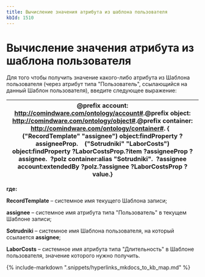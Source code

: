 ```yaml
---
title: Вычисление значения атрибута из шаблона пользователя
kbId: 1510
---
```


# Вычисление значения атрибута из шаблона пользователя

Для того чтобы получить значение какого-либо атрибута из Шаблона пользователя (через атрибут типа "Пользователь", ссылающийся на данный Шаблон пользователя), введите следующее выражение:

| @prefix account: <http://comindware.com/ontology/account#>.@prefix object: <http://comindware.com/ontology/object#>.@prefix container: <http://comindware.com/ontology/container#>. {    ("RecordTemplate" "assignee") object:findProperty ?assigneeProp.    ("Sotrudniki" "LaborCosts") object:findProperty ?LaborCostsProp.?item ?assigneeProp ?assignee.  ?polz container:alias "Sotrudniki".  ?assignee account:extendedBy ?polz.?assignee ?LaborCostsProp ?value.} |
| --- |

**где:**

**RecordTemplate** – системное имя текущего Шаблона записи;

**assignee** – системное имя атрибута типа "Пользователь" в текущем Шаблоне записи;

**Sotrudniki** – системное имя Шаблона пользователя, на который ссылается **assignee**;

**LaborCosts** – системное имя атрибута типа "Длительность" в Шаблоне пользователя, значение которого нужно получить.

{% include-markdown ".snippets/hyperlinks_mkdocs_to_kb_map.md" %}
